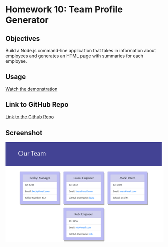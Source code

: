 # Homework 10: Team Profile Generator

## Objectives
Build a Node.js command-line application that takes in information about employees and generates an HTML page with summaries for each employee. 

## Usage
[Watch the demonstration](https://drive.google.com/file/d/1DjSro1Q6jvK5hO03KOdtskDtBgVv7WaV/view)

## Link to GitHub Repo
[Link to the Github Repo](https://github.com/erikaosterbur/team-profile-generator.git)

## Screenshot
![Webpage screenshot that shows a team of software developers. A manager, 2 engineers, and 1 intern along with ID numbers, emails, office numbers, schools, and GitHub usernames](src/team-profile-generator-screenshot.png)